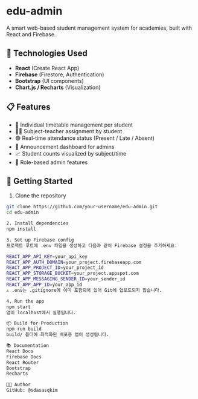 # edu-admin

A smart web-based student management system for academies, built with React and Firebase.

## 🔧 Technologies Used

- **React** (Create React App)
- **Firebase** (Firestore, Authentication)
- **Bootstrap** (UI components)
- **Chart.js / Recharts** (Visualization)

## 📋 Features

- 📅 Individual timetable management per student  
- 🧑‍🏫 Subject-teacher assignment by student  
- 🟢 Real-time attendance status (Present / Late / Absent)  
- 🔔 Announcement dashboard for admins  
- 📈 Student counts visualized by subject/time  
- 🔐 Role-based admin features  

## 🚀 Getting Started

1. Clone the repository

```bash
git clone https://github.com/your-username/edu-admin.git
cd edu-admin

2. Install dependencies
npm install

3. Set up Firebase config
프로젝트 루트에 .env 파일을 생성하고 다음과 같이 Firebase 설정을 추가하세요:

REACT_APP_API_KEY=your_api_key
REACT_APP_AUTH_DOMAIN=your_project.firebaseapp.com
REACT_APP_PROJECT_ID=your_project_id
REACT_APP_STORAGE_BUCKET=your_project.appspot.com
REACT_APP_MESSAGING_SENDER_ID=your_sender_id
REACT_APP_APP_ID=your_app_id
⚠️ .env는 .gitignore에 이미 포함되어 있어 Git에 업로드되지 않습니다.

4. Run the app
npm start
앱이 localhost에서 실행됩니다.

📦 Build for Production
npm run build
build/ 폴더에 최적화된 배포용 앱이 생성됩니다.

📚 Documentation
React Docs
Firebase Docs
React Router
Bootstrap
Recharts

👨‍💻 Author
GitHub: @sdasasqkim